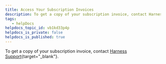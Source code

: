 ```yaml
---
title: Access Your Subscription Invoices
description: To get a copy of your subscription invoice, contact Harness Support.
tags: 
   - helpDocs
helpdocs_topic_id: vb1kd33p4p
helpdocs_is_private: false
helpdocs_is_published: true
---
```


To get a copy of your subscription invoice, contact [Harness
Support](mailto:support@harness.io){target="_blank"}.
